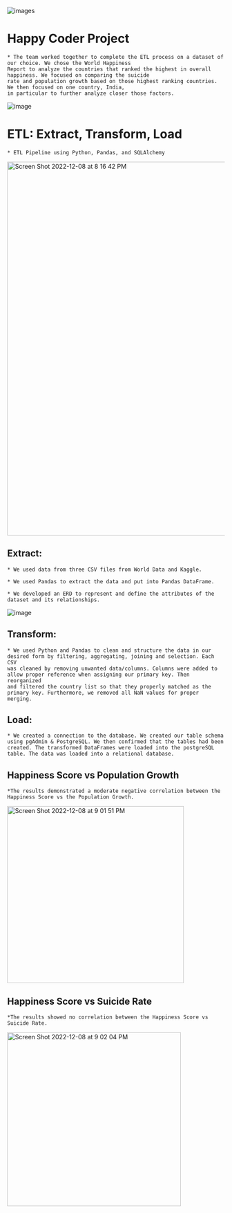 ![images](https://user-images.githubusercontent.com/108558769/206596859-100a808a-b2b5-4f92-9ff8-1bd8ee5cb0b2.png)

# Happy Coder Project
    * The team worked together to complete the ETL process on a dataset of our choice. We chose the World Happiness
    Report to analyze the countries that ranked the highest in overall happiness. We focused on comparing the suicide 
    rate and population growth based on those highest ranking countries. We then focused on one country, India, 
    in particular to further analyze closer those factors. 
![image](https://user-images.githubusercontent.com/108558769/206597608-09719ae3-d3b6-4b9e-9509-3524e77e5571.png)

# ETL: Extract, Transform, Load
    * ETL Pipeline using Python, Pandas, and SQLAlchemy
<img width="864" alt="Screen Shot 2022-12-08 at 8 16 42 PM" src="https://user-images.githubusercontent.com/108558769/206601742-e334f328-30c8-4a99-8d69-3a0dba471549.png">

## Extract: 
    * We used data from three CSV files from World Data and Kaggle.
    
    * We used Pandas to extract the data and put into Pandas DataFrame.
    
    * We developed an ERD to represent and define the attributes of the dataset and its relationships.
![image](https://user-images.githubusercontent.com/108558769/206594279-cdf6b5d3-d941-4a02-a45d-da2722987091.png)
    
## Transform: 
    * We used Python and Pandas to clean and structure the data in our desired form by filtering, aggregating, joining and selection. Each CSV
    was cleaned by removing unwanted data/columns. Columns were added to allow proper reference when assigning our primary key. Then reorganized
    and filtered the country list so that they properly matched as the primary key. Furthermore, we removed all NaN values for proper merging.
    
    
## Load:
    * We created a connection to the database. We created our table schema using pgAdmin & PostgreSQL. We then confirmed that the tables had been
    created. The transformed DataFrames were loaded into the postgreSQL table. The data was loaded into a relational database. 

## Happiness Score vs Population Growth
    *The results demonstrated a moderate negative correlation between the Happiness Score vs the Population Growth.
<img width="409" alt="Screen Shot 2022-12-08 at 9 01 51 PM" src="https://user-images.githubusercontent.com/108558769/206607338-63f32013-4225-49ce-9b76-fa951b24d871.png">
 

## Happiness Score vs Suicide Rate
    *The results showed no correlation between the Happiness Score vs Suicide Rate. 
<img width="402" alt="Screen Shot 2022-12-08 at 9 02 04 PM" src="https://user-images.githubusercontent.com/108558769/206607466-dad72870-de09-4271-b9ac-a9d338b3e5df.png">
